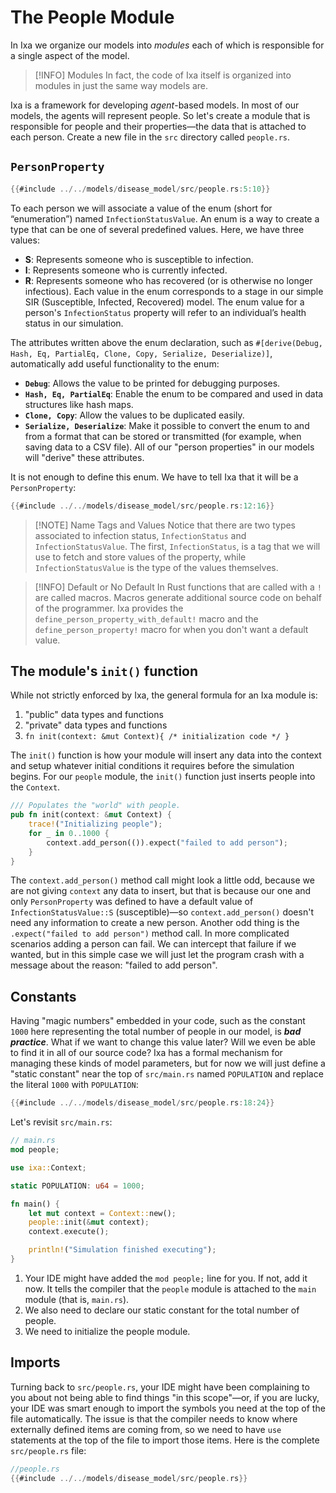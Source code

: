 # The People Module
In Ixa we organize our models into *modules* each of which is responsible for a single aspect of the model.

> [!INFO] Modules
> In fact, the code of Ixa itself is organized into modules in just the same way models are.

Ixa is a framework for developing *agent*-based models. In most of our models, the agents will represent people. So let's create a module that is responsible for people and their properties—the data that is attached to each person. Create a new file in the `src` directory called `people.rs`.

## `PersonProperty`

```rust
{{#include ../../models/disease_model/src/people.rs:5:10}}
```

To each person we will associate a value of the enum (short for “enumeration”) named `InfectionStatusValue`. An enum is a way to create a type that can be one of several predefined values. Here, we have three values:
 - **S**: Represents someone who is susceptible to infection.
 - **I**: Represents someone who is currently infected.
 - **R**: Represents someone who has recovered (or is otherwise no longer infectious).
Each value in the enum corresponds to a stage in our simple SIR (Susceptible, Infected, Recovered) model. The enum value for a person's `InfectionStatus` property will refer to an individual’s health status in our simulation.

The attributes written above the enum declaration, such as `#[derive(Debug, Hash, Eq, PartialEq, Clone, Copy, Serialize, Deserialize)]`, automatically add useful functionality to the enum:
 - **`Debug`**: Allows the value to be printed for debugging purposes.
 - **`Hash, Eq, PartialEq`**: Enable the enum to be compared and used in data structures like hash maps.
 - **`Clone, Copy`**: Allow the values to be duplicated easily.
 - **`Serialize, Deserialize`**: Make it possible to convert the enum to and from a format that can be stored or transmitted (for example, when saving data to a CSV file).
All of our "person properties" in our models will "derive" these attributes.

It is not enough to define this enum. We have to tell Ixa that it will be a `PersonProperty`:
```rust
{{#include ../../models/disease_model/src/people.rs:12:16}}
```

> [!NOTE] Name Tags and Values
> Notice that there are two types associated to infection status, `InfectionStatus` and `InfectionStatusValue`. The first, `InfectionStatus`, is a tag that we will use to fetch and store values of the property, while `InfectionStatusValue` is the type of the values themselves.

> [!INFO] Default or No Default
> In Rust functions that are called with a `!` are called macros. Macros generate additional source code on behalf of the programmer. Ixa provides the `define_person_property_with_default!` macro and the `define_person_property!` macro for when you don't want a default value.

## The module's `init()` function
While not strictly enforced by Ixa, the general formula for an Ixa module is:

 1. "public" data types and functions
 2. "private" data types and functions
 3. `fn init(context: &mut Context){ /* initialization code */ }`

The `init()` function is how your module will insert any data into the context and setup whatever initial conditions it requires before the simulation begins. For our `people` module, the `init()` function just inserts people into the `Context`.
```rust
/// Populates the "world" with people.
pub fn init(context: &mut Context) {
    trace!("Initializing people");
    for _ in 0..1000 {
        context.add_person(()).expect("failed to add person");
    }
}
```
The `context.add_person()` method call might look a little odd, because we are not giving `context` any data to insert, but that is because our one and only `PersonProperty` was defined to have a default value of `InfectionStatusValue::S` (susceptible)—so `context.add_person()` doesn't need any information to create a new person. Another odd thing is the `.expect("failed to add person")` method call. In more complicated scenarios adding a person can fail. We can intercept that failure if we wanted, but in this simple case we will just let the program crash with a message about the reason: "failed to add person".
## Constants
Having "magic numbers" embedded in your code, such as the constant `1000` here representing the total number of people in our model, is ***bad practice***. What if we want to change this value later? Will we even be able to find it in all of our source code? Ixa has a formal mechanism for managing these kinds of model parameters, but for now we will just define a "static constant" near the top of `src/main.rs` named `POPULATION` and replace the literal `1000` with `POPULATION`:
```rust
{{#include ../../models/disease_model/src/people.rs:18:24}}
```

Let's revisit `src/main.rs`:
```rust
// main.rs
mod people;

use ixa::Context;

static POPULATION: u64 = 1000;

fn main() {
	let mut context = Context::new();
	people::init(&mut context);
	context.execute();

	println!("Simulation finished executing");
}
```
1. Your IDE might have added the `mod people;` line for you. If not, add it now. It tells the compiler that the `people` module is attached to the `main` module (that is, `main.rs`).
2. We also need to declare our static constant for the total number of people.
3. We need to initialize the people module.
## Imports
Turning back to `src/people.rs`, your IDE might have been complaining to you about not being able to find things "in this scope"—or, if you are lucky, your IDE was smart enough to import the symbols you need at the top of the file automatically. The issue is that the compiler needs to know where externally defined items are coming from, so we need to have `use` statements at the top of the file to import those items. Here is the complete `src/people.rs` file:
```rust
//people.rs
{{#include ../../models/disease_model/src/people.rs}}
```
